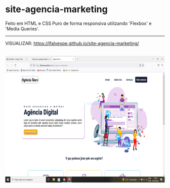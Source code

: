 # site-agencia-marketing

Feito em HTML e CSS Puro de forma responsiva utilizando 'Flexbox' e 'Media Queries'.
<hr>

VISUALIZAR:
https://lfalvespe.github.io/site-agencia-marketing/

<br>

<img src="prints/print.PNG" height="400">
